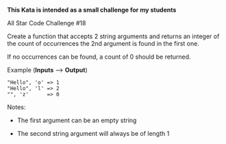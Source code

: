 **This Kata is intended as a small challenge for my students**

All Star Code Challenge #18

Create a function that accepts 2 string arguments and returns an integer of the count of occurrences the 2nd argument is found in the first one.

If no occurrences can be found, a count of 0 should be returned.

Example (**Inputs** --> **Output**)

```
"Hello", 'o' => 1
"Hello", 'l' => 2
"", 'z'      => 0
```

Notes:

- The first argument can be an empty string

- The second string argument will always be of length 1
